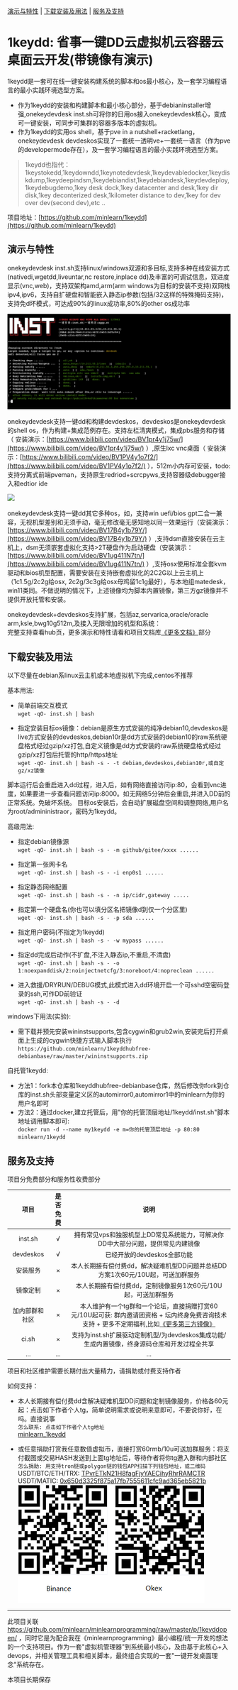 [演示与特性](#演示与特性) | [下载安装及用法](#下载安装及用法) | [服务及支持](#服务及支持)

1keydd: 省事一键DD云虚拟机云容器云桌面云开发(带镜像有演示)
=====

1keydd是一套可在线一键安装构建系统的脚本和os最小核心，及一套学习编程语言的最小实践环境选型方案。   

 * 作为1keydd的安装和构建脚本和最小核心部分，基于debianinstaller增强,onekeydevdesk inst.sh可将你的日用os接入onekeydevdesk核心，变成可一键安装，可同步可集群的容器多版本的虚拟机。  
 * 作为1keydd的实用os shell，基于pve in a nutshell+racketlang，onekeydevdesk devdeskos实现了一套统一透明ve+一套统一语言（作为pve的developermode存在），及一套学习编程语言的最小实践环境选型方案。    

> 1keydd也指代：1keystokedd,1keydowndd,1keynotedevdesk,1keydevabledocker,1keydiskdump,1keydeepindsm,1keydebiandist,1keydebiandesk,1keydevdeploy,1keydebugdemo,1key desk dock,1key datacenter and desk,1key dir disk,1key deconterized desk,1kilometer distance to dev,1key for dev over dev(second dev),etc ..

项目地址：[https://github.com/minlearn/1keydd](https://github.com/minlearn/1keydd)

演示与特性
-----

onekeydevdesk inst.sh支持linux/windows双源和多目标,支持多种在线安装方式(nativedi,wgetdd,liveuntar,nc restore,inplace dd)及丰富的可调试信息，双进度显示(vnc,web)，支持双架构amd,arm(arm windows为目标的安装不支持)双网栈ipv4,ipv6，支持自扩硬盘和智能嵌入静态ip参数(包括/32这样的特殊掩码支持)，支持免d坏模式，可达成90%的linux成功率,80%的other os成功率  

![](https://github.com/minlearn/minlearnprogramming/raw/master/_build/assets/inst.png)

onekeydevdesk支持一键dd和构建devdeskos，devdeskos是onekeydevdesk的shell os，作为构建+集成范例存在。支持左栏清爽模式，集成pbs服务和存储（ 安装演示：[https://www.bilibili.com/video/BV1pr4y1j75w/](https://www.bilibili.com/video/BV1pr4y1j75w/) ）,原生lxc vnc桌面（ 安装演示：[https://www.bilibili.com/video/BV1PV4y1o7f2/](https://www.bilibili.com/video/BV1PV4y1o7f2/) ），512m小内存可安装，todo:支持分离式前端pveman，支持原生redriod+scrcpyws,支持容器级debugger接入和edtior ide  

![](https://github.com/minlearn/minlearnprogramming/raw/master/_build/assets/devdeskos.png)

onekeydevdesk支持一键dd其它多种os，如，支持win uefi/bios gpt二合一兼容，无视机型差别和无须手动，毫无修改毫无感知地以同一效果运行（安装演示：[https://www.bilibili.com/video/BV17B4y1b79Y/](https://www.bilibili.com/video/BV17B4y1b79Y/) ）,支持dsm直接安装在云主机上，dsm无须嵌套虚拟化支持>2T硬盘作为启动硬盘（安装演示：[https://www.bilibili.com/video/BV1ug411N7tn/](https://www.bilibili.com/video/BV1ug411N7tn/) ）,支持osx使用标准全套kvm驱动和bios机型配置，需要安装在支持嵌套虚拟化的2C2G以上云主机上（1c1.5g/2c2g给osx, 2c2g/3c3g给osx母鸡留1c1g最好），与本地组matedesk，win11类同。不做说明的情况下，上述镜像均为脚本内置镜像，第三方gz镜像并不提供开放托管和安装。  

onekeydevdesk+devdeskos支持扩展，包括az,servarica,oracle/oracle arm,ksle,bwg10g512m,及接入无限增加的机型和系统：   
完整支持查看hub页，更多演示和特性请看和项目文档库[《更多文档》](/1keydd/docs/)部分

下载安装及用法
-----

以下尽量在debian系linux云主机或本地虚拟机下完成,centos不推荐  

基本用法:  

 * 简单前端交互模式  
`wget -qO- inst.sh | bash`   

 * 指定安装目标os镜像：debian是原生方式安装的纯净debian10,devdeskos是live方式安装的devdeskos,debian10r是dd方式安装的debian10的raw系统硬盘格式经过gzip/xz打包,自定义镜像是dd方式安装的raw系统硬盘格式经过gzip/xz打包后托管的http/https地址  
`wget -qO- inst.sh | bash -s - -t debian,devdeskos,debian10r,或自定gz/xz镜像`  

脚本运行后会重启进入dd过程，进入后，如有网络直接访问ip:80，会看到vnc进度，如果要进一步查看问题访问ip:8000。如无网络5分钟后会重启,并进入DD前的正常系统。免破坏系统。
目标os安装后，会自动扩展磁盘空间和调整网络,用户名为root/admininistraor，密码为1keydd。  

高级用法:  

 * 指定debian镜像源  
`wget -qO- inst.sh | bash -s - -m github/gitee/xxxx ......`  

 * 指定第一张网卡名  
`wget -qO- inst.sh | bash -s - -i enp0s1 ......`  

 * 指定静态网络配置  
`wget -qO- inst.sh | bash -s - -n ip/cidr,gateway .....`  

 * 指定第一个硬盘名(你也可以填分区名把镜像d到仅一个分区里)  
`wget -qO- inst.sh | bash -s - -p sda ......`  

 * 指定用户密码(不指定为1keydd)  
`wget -qO- inst.sh | bash -s - -w mypass ......`  

 * 指定dd完成后动作(不扩盘,不注入静态ip,不重启,不清盘)  
`wget -qO- inst.sh | bash -s - -o 1:noexpanddisk/2:noinjectnetcfg/3:noreboot/4:nopreclean ......` 

 * 进入救援/DRYRUN/DEBUG模式,此模式进入dd环境开启一个可sshd空密码登录的ssh,可作DD前验证  
`wget -qO- inst.sh | bash -s - -d`  

windows下用法(实验):   

 * 需下载并预先安装wininstsupports,包含cygwin和grub2win,安装完后打开桌面上生成的cygwin快捷方式输入脚本执行   
`https://github.com/minlearn/1keyddhubfree-debianbase/raw/master/wininstsupports.zip`  

自托管1keydd:   

 * 方法1：fork本仓库和1keyddhubfree-debianbase仓库，然后修改你fork到仓库的inst.sh头部变量定义区的automirror0,automirror1中的minlearn为你的用户名即可  
 * 方法2：通过docker,建立托管后，用"你的托管顶层地址/1keydd/inst.sh"脚本地址调用脚本即可:  
`docker run -d --name my1keydd -e m=你的托管顶层地址 -p 80:80 minlearn/1keydd`  


服务及支持
-----

项目分免费部分和服务性收费部分  

| 项目                      | 是否免费 | 说明 |
| :------:                 | :-:     | :-: |
| inst.sh                  |  √      | 拥有常见vps和独服机型上DD常见系统能力，可解决你DD中大部分问题，提供常见内建镜像 |
| devdeskos                |  √      | 已经开放的devdeskos全部功能 |
| 安装服务                  |  ×      | 本人长期接有偿付费dd，解决疑难机型DD问题并总结DD方案1次60元/10U起，可送加群服务 |
| 镜像定制                  |  ×      | 本人长期接有偿付费dd，定制镜像服务1次60元/10U起，可送加群服务 |
| 加内部群和社区             |  ×      | 本人维护有一个tg群和一个论坛，直接捐赠打赏60元/10U起可获: 群内邀请团资格 + 坛内终身免费咨询技术支持 + 更多不定期福利,比如[《更多第三方镜像》](/1keydd/hub/) |
| ci.sh                    |  ×      | 支持为inst.sh扩展驱动定制机型/为devdeskos集成功能/生成内置镜像，终身源码仓库和开发过程全共享 |
| ...                      | ...     | ... |

项目和社区维护需要长期付出大量精力，请捐助或付费支持作者  

如何支持：

 * 本人长期接有偿付费dd含解决疑难机型DD问题和定制镜像服务，价格各60元起：点击如下作者个人tg，简单说明需求或说明来意即可，不要说你好，在吗。直接说事  
`怎么联系: 点击如下作者个人tg地址`  
[minlearn_1keydd](https://t.me/minlearn_1keydd)

 * 或任意捐助打赏我任意数值虚拟币，直接打赏60rmb/10u可送加群服务：将支付截图或交易HASH发送到上面tg地址后，等待作者将你tg邀入群和内部社区  
`怎么捐助: 用支持tron链或polygon链的钱包APP扫描下列钱包地址，或二维码`  
USDT/BTC/ETH/TRX: [TPvrETkN21H8fagFjyYAECihyRhrRAMCTR](https://tronscan.io/#/address/TPvrETkN21H8fagFjyYAECihyRhrRAMCTR)  
USDT/MATIC: [0x650d3325f875a17fb7555611cfc9ad365eb5821b](https://polygonscan.com/address/0x650d3325f875a17fb7555611cfc9ad365eb5821b)   
![](https://github.com/minlearn/minlearnprogramming/raw/master/_build/assets/donate.png)

-----


此项目关联 https://github.com/minlearn/minlearnprogramming/raw/master/p/1keyddopen/ ，同时它是为配合我在《minlearnprogramming》最小编程/统一开发的想法的一个支持项目。作为一套"虚拟机管理器"到系统最小核心，及由基于此核心+入devops，并相关管理工具和相关脚本，最终组合实现的一套"一键开发桌面理念"系统存在。  

本项目长期保存


